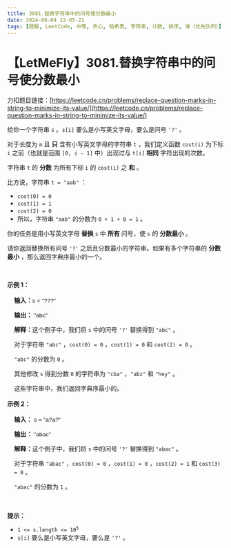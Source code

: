 ```yaml
---
title: 3081.替换字符串中的问号使分数最小
date: 2024-06-04 22-05-21
tags: [题解, LeetCode, 中等, 贪心, 哈希表, 字符串, 计数, 排序, 堆（优先队列）]
---
```


# 【LetMeFly】3081.替换字符串中的问号使分数最小

力扣题目链接：[https://leetcode.cn/problems/replace-question-marks-in-string-to-minimize-its-value/](https://leetcode.cn/problems/replace-question-marks-in-string-to-minimize-its-value/)

<p>给你一个字符串&nbsp;<code>s</code>&nbsp;。<code>s[i]</code>&nbsp;要么是小写英文字母，要么是问号&nbsp;<code>'?'</code>&nbsp;。</p>

<p>对于长度为 <code>m</code>&nbsp;且 <strong>只</strong>&nbsp;含有小写英文字母的字符串 <code>t</code>&nbsp;，我们定义函数&nbsp;<code>cost(i)</code>&nbsp;为下标 <code>i</code>&nbsp;之前（也就是范围 <code>[0, i - 1]</code>&nbsp;中）出现过与&nbsp;<code>t[i]</code>&nbsp;<strong>相同</strong>&nbsp;字符出现的次数。</p>

<p>字符串 <code>t</code>&nbsp;的&nbsp;<strong>分数</strong>&nbsp;为所有下标&nbsp;<code>i</code>&nbsp;的&nbsp;<code>cost(i)</code>&nbsp;之 <strong>和</strong>&nbsp;。</p>

<p>比方说，字符串&nbsp;<code>t = "aab"</code>&nbsp;：</p>

<ul>
	<li><code>cost(0) = 0</code></li>
	<li><code>cost(1) = 1</code></li>
	<li><code>cost(2) = 0</code></li>
	<li>所以，字符串&nbsp;<code>"aab"</code>&nbsp;的分数为&nbsp;<code>0 + 1 + 0 = 1</code>&nbsp;。</li>
</ul>

<p>你的任务是用小写英文字母&nbsp;<strong>替换</strong> <code>s</code>&nbsp;中 <strong>所有</strong> 问号，使 <code>s</code>&nbsp;的 <strong>分数</strong><strong>最小&nbsp;</strong>。</p>

<p>请你返回替换所有问号<em>&nbsp;</em><code>'?'</code>&nbsp;之后且分数最小的字符串。如果有多个字符串的&nbsp;<strong>分数最小</strong>&nbsp;，那么返回字典序最小的一个。</p>

<p>&nbsp;</p>

<p><strong class="example">示例 1：</strong></p>

<div class="example-block" style="border-color: var(--border-tertiary); border-left-width: 2px; color: var(--text-secondary); font-size: .875rem; margin-bottom: 1rem; margin-top: 1rem; overflow: visible; padding-left: 1rem;">
<p><strong>输入：</strong><span class="example-io" style="font-family: Menlo,sans-serif; font-size: 0.85rem;">s = "???" </span></p>

<p><strong>输出：</strong>&nbsp;<span class="example-io" style="font-family: Menlo,sans-serif; font-size: 0.85rem;">"abc" </span></p>

<p><strong>解释：</strong>这个例子中，我们将 <code>s</code>&nbsp;中的问号&nbsp;<code>'?'</code>&nbsp;替换得到&nbsp;<code>"abc"</code>&nbsp;。</p>

<p>对于字符串&nbsp;<code>"abc"</code>&nbsp;，<code>cost(0) = 0</code>&nbsp;，<code>cost(1) = 0</code>&nbsp;和&nbsp;<code>cost(2) = 0</code>&nbsp;。</p>

<p><code>"abc"</code>&nbsp;的分数为&nbsp;<code>0</code>&nbsp;。</p>

<p>其他修改 <code>s</code>&nbsp;得到分数 <code>0</code>&nbsp;的字符串为&nbsp;<code>"cba"</code>&nbsp;，<code>"abz"</code>&nbsp;和&nbsp;<code>"hey"</code>&nbsp;。</p>

<p>这些字符串中，我们返回字典序最小的。</p>
</div>

<p><strong class="example">示例 2：</strong></p>

<div class="example-block" style="border-color: var(--border-tertiary); border-left-width: 2px; color: var(--text-secondary); font-size: .875rem; margin-bottom: 1rem; margin-top: 1rem; overflow: visible; padding-left: 1rem;">
<p><strong>输入：</strong> <span class="example-io" style="font-family: Menlo,sans-serif; font-size: 0.85rem;">s = "a?a?"</span></p>

<p><strong>输出：</strong> <span class="example-io" style="font-family: Menlo,sans-serif; font-size: 0.85rem;">"abac"</span></p>

<p><strong>解释：</strong>这个例子中，我们将&nbsp;<code>s</code>&nbsp;中的问号&nbsp;<code>'?'</code>&nbsp;替换得到&nbsp;<code>"abac"</code>&nbsp;。</p>

<p>对于字符串&nbsp;<code>"abac"</code>&nbsp;，<code>cost(0) = 0</code>&nbsp;，<code>cost(1) = 0</code>&nbsp;，<code>cost(2) = 1</code>&nbsp;和&nbsp;<code>cost(3) = 0</code>&nbsp;。</p>

<p><code>"abac"</code>&nbsp;的分数为&nbsp;<code>1</code>&nbsp;。</p>
</div>

<p>&nbsp;</p>

<p><strong>提示：</strong></p>

<ul>
	<li><code>1 &lt;= s.length &lt;= 10<sup>5</sup></code></li>
	<li><code>s[i]</code>&nbsp;要么是小写英文字母，要么是&nbsp;<code>'?'</code> 。</li>
</ul>


    